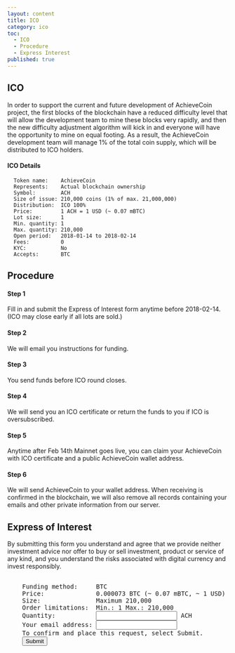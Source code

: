 ```yaml
---
layout: content
title: ICO
category: ico
toc:
  - ICO
  - Procedure
  - Express Interest
published: true
---
```


ICO <a id="ico"></a>
-------

In order to support the current and future development of AchieveCoin project, the first blocks of the blockchain have a reduced difficulty level that will allow the development team to mine these blocks very rapidly, and then the new difficulty adjustment algorithm will kick in and everyone will have the opportunity to mine on equal footing. As a result, the AchieveCoin development team will manage 1% of the total coin supply, which will be distributed to ICO holders.

#### ICO Details ####

```
  Token name:    AchieveCoin
  Represents:    Actual blockchain ownership
  Symbol:        ACH
  Size of issue: 210,000 coins (1% of max. 21,000,000)
  Distribution:  ICO 100%
  Price:         1 ACH = 1 USD (~ 0.07 mBTC)
  Lot size:      1
  Min. quantity: 1
  Max. quantity: 210,000
  Open period:   2018-01-14 to 2018-02-14
  Fees:          0
  KYC:           No
  Accepts:       BTC
```



Procedure <a id="procedure"></a>
------------

#### Step 1
Fill in and submit the Express of Interest form anytime before 2018-02-14. (ICO may close early if all lots are sold.)

#### Step 2
We will email you instructions for funding.

#### Step 3
You send funds before ICO round closes.

#### Step 4
We will send you an ICO certificate or return the funds to you if ICO is oversubscribed.

#### Step 5
Anytime after Feb 14th Mainnet goes live, you can claim your AchieveCoin with ICO certificate and a public AchieveCoin wallet address.

#### Step 6
We will send AchieveCoin to your wallet address. When receiving is confirmed in the blockchain, we will also remove all records containing your emails and other private information from our server.



Express of Interest <a id="express-interest"></a>
------

By submitting this form you understand and agree that we provide neither investment advice nor offer to buy or sell investment, product or service of any kind, and you understand the risks associated with digital currency and invest responsibly.
<pre>
<form action="https://formspree.io/ico@achievecoin.org"
      method="POST">
    Funding method:     BTC
    Price:              0.000073 BTC (~ 0.07 mBTC, ~ 1 USD) per ACH
    Size:               Maximum 210,000
    Order limitations:  Min.: 1 Max.: 210,000
    Quantity:           <input type="text" name="qty"> ACH
    Your email address: <input type="email" name="replyto">
    To confirm and place this request, select Submit.
    <input type="submit" value="Submit">
</form>
</pre>
